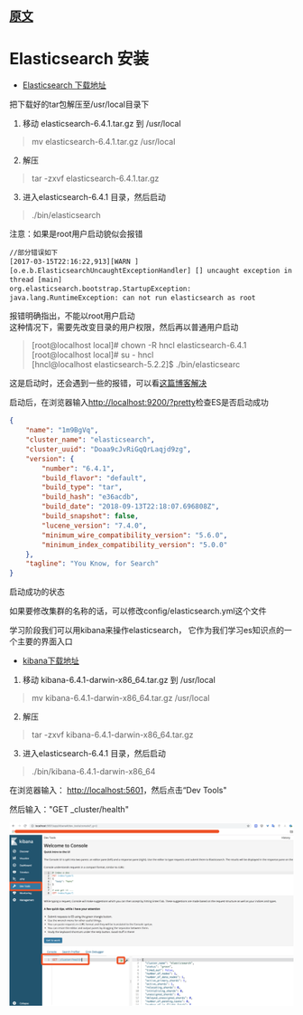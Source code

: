 
## [原文](https://www.jianshu.com/p/975326e65f65)

# Elasticsearch 安装


- [Elasticsearch 下载地址](https://www.elastic.co/downloads/elasticsearch)

把下载好的tar包解压至/usr/local目录下

1. 移动 elasticsearch-6.4.1.tar.gz 到 /usr/local

> mv elasticsearch-6.4.1.tar.gz /usr/local

2. 解压

>  tar -zxvf elasticsearch-6.4.1.tar.gz

3. 进入elasticsearch-6.4.1 目录，然后启动

> ./bin/elasticsearch

注意：如果是root用户启动貌似会报错
```
//部分错误如下
[2017-03-15T22:16:22,913][WARN ][o.e.b.ElasticsearchUncaughtExceptionHandler] [] uncaught exception in thread [main]
org.elasticsearch.bootstrap.StartupException: java.lang.RuntimeException: can not run elasticsearch as root

```

报错明确指出，不能以root用户启动 \
这种情况下，需要先改变目录的用户权限，然后再以普通用户启动

>  [root@localhost local]#  chown -R hncl elasticsearch-6.4.1 \
   [root@localhost local]# su - hncl \
   [hncl@localhost elasticsearch-5.2.2]$ ./bin/elasticsearc
   


这是启动时，还会遇到一些的报错，可以看[这篇博客解决](http://www.cnblogs.com/sloveling/p/elasticsearch.html)

启动后，在浏览器输入<http://localhost:9200/?pretty>检查ES是否启动成功

```json
{
    "name": "1m9BgVq",
    "cluster_name": "elasticsearch",
    "cluster_uuid": "Doaa9cJvRiGqQrLaqjd9zg",
    "version": {
        "number": "6.4.1",
        "build_flavor": "default",
        "build_type": "tar",
        "build_hash": "e36acdb",
        "build_date": "2018-09-13T22:18:07.696808Z",
        "build_snapshot": false,
        "lucene_version": "7.4.0",
        "minimum_wire_compatibility_version": "5.6.0",
        "minimum_index_compatibility_version": "5.0.0"
    },
    "tagline": "You Know, for Search"
}
```

启动成功的状态

如果要修改集群的名称的话，可以修改config/elasticsearch.yml这个文件

学习阶段我们可以用kibana来操作elasticsearch，
它作为我们学习es知识点的一个主要的界面入口


- [kibana下载地址](https://www.elastic.co/downloads/kibana)

 
1. 移动 kibana-6.4.1-darwin-x86_64.tar.gz 到 /usr/local

> mv kibana-6.4.1-darwin-x86_64.tar.gz /usr/local

2. 解压

>  tar -zxvf kibana-6.4.1-darwin-x86_64.tar.gz

3. 进入elasticsearch-6.4.1 目录，然后启动

> ./bin/kibana-6.4.1-darwin-x86_64

在浏览器输入： <http://localhost:5601>，然后点击“Dev Tools"

然后输入："GET _cluster/health"

![](../images/Elasticsearch/WX20180923-113041@2x.png)

   
   
   

